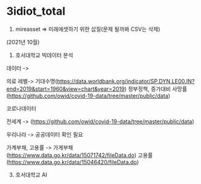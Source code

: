 # 3idiot_total
1. mireasset => 미래에셋하기 위한 삽질(문제 될까봐 CSV는 삭제)




(2021년 10월)
1. 호서대학교 빅데이터 분석


데이터 -> 

의료 레벨-> 기대수명(https://data.worldbank.org/indicator/SP.DYN.LE00.IN?end=2019&start=1960&view=chart&year=2019) 정부정책, 증가대비 사망률(https://github.com/owid/covid-19-data/tree/master/public/data)


코로나데이터

전세계 -> (https://github.com/owid/covid-19-data/tree/master/public/data)

우리나라 -> 공공데이터 확인 필요

가계부채, 고용률 -> 가게부채(https://www.data.go.kr/data/15071742/fileData.do) 고용률(https://www.data.go.kr/data/15046420/fileData.do)



3. 호서대학교 AI




